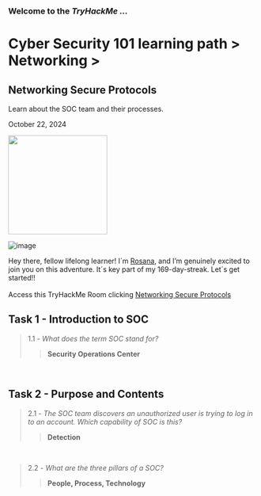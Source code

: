 <h3> Welcome to the <em>TryHackMe ...</em></h3>
<h1>Cyber Security 101 learning path > Networking ></h1>
<h2>Networking Secure Protocols</h2>
<p>Learn about the SOC team and their processes.</p>
<p>October 22, 2024<br></p>

<img src="https://github.com/user-attachments/assets/69a6bbcc-186f-4731-bee4-a01e0af08a3d" height="200" width="200">

![image](https://github.com/user-attachments/assets/074a08dc-417c-4171-9016-b0f55da0b5db)





<p>Hey there, fellow lifelong learner! I´m <a href="https://www.linkedin.com/in/rosanafssantos/">Rosana</a>, and I’m genuinely excited to join you on this adventure. It´s key part of my 169-day-streak. Let´s get started!!<br><br>
Access this TryHackMe Room clicking <a href="https://tryhackme.com/r/room/socfundamentals">Networking Secure Protocols</a></p>

<h2>Task 1 - Introduction to SOC</h2>

> 1.1 - <em>What does the term SOC stand for?</em><br>
>> <strong>Security Operations Center </strong><br>
<p><br></p>

<h2>Task 2 - Purpose and Contents</h2>

> 2.1 - <em>The SOC team discovers an unauthorized user is trying to log in to an account. Which capability of SOC is this?</em><br>
>> <strong>Detection</strong><br>
<p><br></p>

> 2.2 - <em>What are the three pillars of a SOC?</em><br>
>> <strong>People, Process, Technology</strong><br>
<p><br></p>
